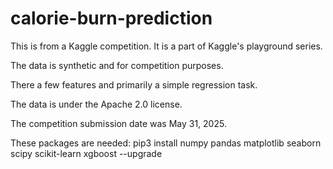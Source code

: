 # calorie-burn-prediction

This is from a Kaggle competition. It is a part of Kaggle's playground series.

The data is synthetic and for competition purposes.

There a few features and primarily a simple regression task.

The data is under the Apache 2.0 license.

The competition submission date was May 31, 2025.

These packages are needed: pip3 install numpy pandas matplotlib seaborn scipy scikit-learn xgboost --upgrade
